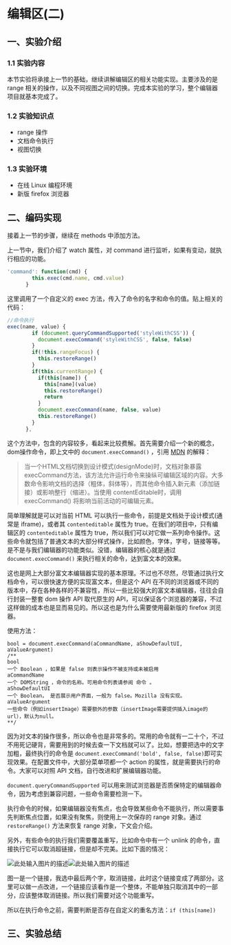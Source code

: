 # 编辑区(二)

## 一、实验介绍

### 1.1 实验内容

本节实验将承接上一节的基础，继续讲解编辑区的相关功能实现。主要涉及的是range 相关的操作，以及不同视图之间的切换。完成本实验的学习，整个编辑器项目就基本完成了。

### 1.2 实验知识点

* range 操作
* 文档命令执行
* 视图切换

### 1.3 实验环境
* 在线 Linux 编程环境
* 新版 firefox 浏览器

## 二、编码实现

接着上一节的步骤，继续在 methods 中添加方法。

上一节中，我们介绍了 watch 属性，对 command 进行监听，如果有变动，就执行相应的功能。

```js
'command': function(cmd) {
        this.exec(cmd.name, cmd.value)
      }
```

这里调用了一个自定义的 exec 方法，传入了命令的名字和命令的值。贴上相关的代码：

```js
//命令执行
exec(name, value) {
        if (document.queryCommandSupported('styleWithCSS')) {
          document.execCommand('styleWithCSS', false, false)
        }
        if(!this.rangeFocus) {
          this.restoreRange()
        }
        if(this.currentRange) {
          if(this[name]) {
            this[name](value)
            this.restoreRange()
            return
          }
          document.execCommand(name, false, value)
          this.restoreRange()
        }
      },
```

这个方法中，包含的内容较多，看起来比较费解。首先需要介绍一个新的概念，dom操作命令，即上文中的 `document.execCommand()` ，引用 [MDN](https://developer.mozilla.org/zh-CN/docs/Web/API/Document/execCommand) 的解释：

> 当一个HTML文档切换到设计模式(designMode)时，文档对象暴露 execCommand方法，该方法允许运行命令来操纵可编辑区域的内容。大多数命令影响文档的选择（粗体，斜体等），而其他命令插入新元素（添加链接）或影响整行（缩进）。当使用 contentEditable时，调用 execCommand() 将影响当前活动的可编辑元素。

简单理解就是可以对当前 HTML 可以执行一些命令，前提是文档处于设计模式(通常是 iframe)，或者其 `contenteditable` 属性为 true。在我们的项目中，只有编辑区的 `contenteditable` 属性为 true，所以我们可以对它做一系列命令操作。这些命令就包括了普通文本的大部分样式操作，比如颜色，字体，字号，链接等等。是不是与我们编辑器的功能类似。没错，编辑器的核心就是通过 `document.execCommand()` 来执行相关的命令，达到富文本的效果。

这也是网上大部分富文本编辑器实现的基本原理。不过也不尽然，尽管通过执行文档命令，可以很快速方便的实现富文本，但是这个 API 在不同的浏览器或不同的版本中，存在各种各样的不兼容性，所以一些比较强大的富文本编辑器，往往会自行封装一整套 dom 操作 API 取代原生的 API，可以保证各个浏览器的兼容，不过这样做的成本也是显而易见的。所以这也是为什么需要使用最新版的 firefox 浏览器。

使用方法：

```Js
bool = document.execCommand(aCommandName, aShowDefaultUI, aValueArgument)
/**
bool
一个 Boolean ，如果是 false 则表示操作不被支持或未被启用
aCommandName
一个 DOMString ，命令的名称。可用命令列表请参阅 命令 。
aShowDefaultUI
一个 Boolean， 是否展示用户界面，一般为 false。Mozilla 没有实现。
aValueArgument
一些命令（例如insertImage）需要额外的参数（insertImage需要提供插入image的url），默认为null。
**/
```

因为对文本的操作很多，所以命令也是非常多的。常用的命令就有一二十个，不过不用死记硬背，需要用到的时候去查一下文档就可以了。比如，想要把选中的文字加粗，最终执行的命令是 `document.execCommand('bold', false, false)`即可实现效果。在配置文件中，大部分菜单项都一个 action 的属性，就是需要执行的命令。大家可以对照 API 文档，自行改进和扩展编辑器功能。

`document.queryCommandSupported` 可以用来测试浏览器是否质保特定的编辑器命令，因为考虑到兼容问题，一些命令需要检测一下。

执行命令的时候，如果编辑器没有焦点，也会导致某些命令不能执行，所以需要事先判断焦点位置，如果没有聚焦，则使用上一次保存的 range 对象。通过 `restoreRange()` 方法来恢复 range 对象，下文会介绍。

另外，有些命令的执行我们需要覆盖重写，比如命令中有一个 unlink 的命令，直接执行它可以取消超链接，但是却不完美。比如下面的情况：

![此处输入图片的描述](https://dn-anything-about-doc.qbox.me/document-uid108299labid3443timestamp1504607183613.png/wm)![此处输入图片的描述](https://dn-anything-about-doc.qbox.me/document-uid108299labid3443timestamp1504607184397.png/wm)

图一是一个链接，我选中最后两个字，取消链接，此时这个链接变成了两部分。这里可以做一点改进，一个链接应该看作是一个整体，不能单独只取消其中的一部分，应该整体取消链接。所以我们需要对这个功能重写。

所以在执行命令之前，需要判断是否存在自定义的重名方法：`if (this[name])` 

## 三、实验总结
